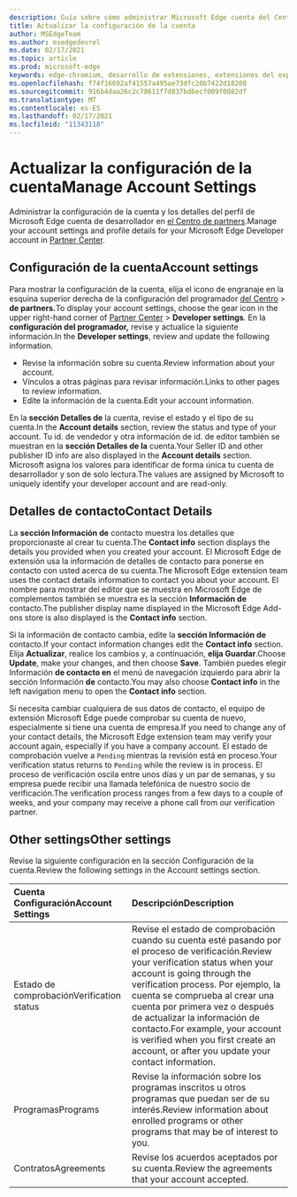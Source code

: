 ```yaml
---
description: Guía sobre cómo administrar Microsoft Edge cuenta del Centro de partners
title: Actualizar la configuración de la cuenta
author: MSEdgeTeam
ms.author: msedgedevrel
ms.date: 02/17/2021
ms.topic: article
ms.prod: microsoft-edge
keywords: edge-chromium, desarrollo de extensiones, extensiones del explorador, complementos, centro de partners, desarrollador
ms.openlocfilehash: f74f16692af41557a495ae73dfc20b7422d18208
ms.sourcegitcommit: 916b4daa26c2c78611f7d837bd6ecf009f0082df
ms.translationtype: MT
ms.contentlocale: es-ES
ms.lasthandoff: 02/17/2021
ms.locfileid: "11343118"
---
```

# <span data-ttu-id="14c51-104">Actualizar la configuración de la cuenta</span><span class="sxs-lookup"><span data-stu-id="14c51-104">Manage Account Settings</span></span>  

<span data-ttu-id="14c51-105">Administrar la configuración de la cuenta y los detalles del perfil de Microsoft Edge cuenta de desarrollador en [el Centro de partners][MicrosoftPartnerCenter].</span><span class="sxs-lookup"><span data-stu-id="14c51-105">Manage your account settings and profile details for your Microsoft Edge Developer account in [Partner Center][MicrosoftPartnerCenter].</span></span>  

## <span data-ttu-id="14c51-106">Configuración de la cuenta</span><span class="sxs-lookup"><span data-stu-id="14c51-106">Account settings</span></span>  

<span data-ttu-id="14c51-107">Para mostrar la configuración de la cuenta, elija el icono de engranaje en la esquina superior derecha de la configuración del programador [del Centro][MicrosoftPartnerCenter]  >  **de partners.**</span><span class="sxs-lookup"><span data-stu-id="14c51-107">To display your account settings, choose the gear icon in the upper right-hand corner of [Partner Center][MicrosoftPartnerCenter] > **Developer settings**.</span></span>  <span data-ttu-id="14c51-108">En la **configuración del programador,** revise y actualice la siguiente información.</span><span class="sxs-lookup"><span data-stu-id="14c51-108">In the **Developer settings**, review and update the following information.</span></span>  

*   <span data-ttu-id="14c51-109">Revise la información sobre su cuenta.</span><span class="sxs-lookup"><span data-stu-id="14c51-109">Review information about your account.</span></span>  
*   <span data-ttu-id="14c51-110">Vínculos a otras páginas para revisar información.</span><span class="sxs-lookup"><span data-stu-id="14c51-110">Links to other pages to review information.</span></span>  
*   <span data-ttu-id="14c51-111">Edite la información de la cuenta.</span><span class="sxs-lookup"><span data-stu-id="14c51-111">Edit your account information.</span></span>  
    
<span data-ttu-id="14c51-112">En la **sección Detalles de** la cuenta, revise el estado y el tipo de su cuenta.</span><span class="sxs-lookup"><span data-stu-id="14c51-112">In the **Account details** section, review the status and type of your account.</span></span>  <span data-ttu-id="14c51-113">Tu id. de vendedor y otra información de id. de editor también se muestran en la **sección Detalles de la** cuenta.</span><span class="sxs-lookup"><span data-stu-id="14c51-113">Your Seller ID and other publisher ID info are also displayed in the **Account details** section.</span></span>  <span data-ttu-id="14c51-114">Microsoft asigna los valores para identificar de forma única tu cuenta de desarrollador y son de solo lectura.</span><span class="sxs-lookup"><span data-stu-id="14c51-114">The values are assigned by Microsoft to uniquely identify your developer account and are read-only.</span></span>  

## <span data-ttu-id="14c51-115">Detalles de contacto</span><span class="sxs-lookup"><span data-stu-id="14c51-115">Contact Details</span></span>  

<span data-ttu-id="14c51-116">La **sección Información de** contacto muestra los detalles que proporcionaste al crear tu cuenta.</span><span class="sxs-lookup"><span data-stu-id="14c51-116">The **Contact info** section displays the details you provided when you created your account.</span></span>  <span data-ttu-id="14c51-117">El Microsoft Edge de extensión usa la información de detalles de contacto para ponerse en contacto con usted acerca de su cuenta.</span><span class="sxs-lookup"><span data-stu-id="14c51-117">The Microsoft Edge extension team uses the contact details information to contact you about your account.</span></span>  <span data-ttu-id="14c51-118">El nombre para mostrar del editor que se muestra en Microsoft Edge de complementos también se muestra es la sección **Información de** contacto.</span><span class="sxs-lookup"><span data-stu-id="14c51-118">The publisher display name displayed in the Microsoft Edge Add-ons store is also displayed is the **Contact info** section.</span></span>  
  
<span data-ttu-id="14c51-119">Si la información de contacto cambia, edite la **sección Información de** contacto.</span><span class="sxs-lookup"><span data-stu-id="14c51-119">If your contact information changes edit the **Contact info** section.</span></span>  <span data-ttu-id="14c51-120">Elija **Actualizar**, realice los cambios y, a continuación, **elija Guardar**.</span><span class="sxs-lookup"><span data-stu-id="14c51-120">Choose **Update**, make your changes, and then choose **Save**.</span></span>  <span data-ttu-id="14c51-121">También puedes elegir Información **de contacto en** el menú de navegación izquierdo para abrir la sección Información **de** contacto.</span><span class="sxs-lookup"><span data-stu-id="14c51-121">You may also choose **Contact info** in the left navigation menu to open the **Contact info** section.</span></span>  

<span data-ttu-id="14c51-122">Si necesita cambiar cualquiera de sus datos de contacto, el equipo de extensión Microsoft Edge puede comprobar su cuenta de nuevo, especialmente si tiene una cuenta de empresa.</span><span class="sxs-lookup"><span data-stu-id="14c51-122">If you need to change any of your contact details, the Microsoft Edge extension team may verify your account again, especially if you have a company account.</span></span>  <span data-ttu-id="14c51-123">El estado de comprobación vuelve a `Pending` mientras la revisión está en proceso.</span><span class="sxs-lookup"><span data-stu-id="14c51-123">Your verification status returns to `Pending` while the review is in process.</span></span>  <span data-ttu-id="14c51-124">El proceso de verificación oscila entre unos días y un par de semanas, y su empresa puede recibir una llamada telefónica de nuestro socio de verificación.</span><span class="sxs-lookup"><span data-stu-id="14c51-124">The verification process ranges from a few days to a couple of weeks, and your company may receive a phone call from our verification partner.</span></span>  

## <span data-ttu-id="14c51-125">Other settings</span><span class="sxs-lookup"><span data-stu-id="14c51-125">Other settings</span></span>  

<span data-ttu-id="14c51-126">Revise la siguiente configuración en la sección Configuración de la cuenta.</span><span class="sxs-lookup"><span data-stu-id="14c51-126">Review the following settings in the Account settings section.</span></span>  

| <span data-ttu-id="14c51-127">Cuenta Configuración</span><span class="sxs-lookup"><span data-stu-id="14c51-127">Account Settings</span></span> | <span data-ttu-id="14c51-128">Descripción</span><span class="sxs-lookup"><span data-stu-id="14c51-128">Description</span></span> |  
|:--- |:--- |  
| <span data-ttu-id="14c51-129">Estado de comprobación</span><span class="sxs-lookup"><span data-stu-id="14c51-129">Verification status</span></span> | <span data-ttu-id="14c51-130">Revise el estado de comprobación cuando su cuenta esté pasando por el proceso de verificación.</span><span class="sxs-lookup"><span data-stu-id="14c51-130">Review your verification status when your account is going through the verification process.</span></span>  <span data-ttu-id="14c51-131">Por ejemplo, la cuenta se comprueba al crear una cuenta por primera vez o después de actualizar la información de contacto.</span><span class="sxs-lookup"><span data-stu-id="14c51-131">For example, your account is verified when you first create an account, or after you update your contact information.</span></span>  |  
| <span data-ttu-id="14c51-132">Programas</span><span class="sxs-lookup"><span data-stu-id="14c51-132">Programs</span></span> | <span data-ttu-id="14c51-133">Revise la información sobre los programas inscritos u otros programas que puedan ser de su interés.</span><span class="sxs-lookup"><span data-stu-id="14c51-133">Review information about enrolled programs or other programs that may be of interest to you.</span></span>  
| <span data-ttu-id="14c51-134">Contratos</span><span class="sxs-lookup"><span data-stu-id="14c51-134">Agreements</span></span> | <span data-ttu-id="14c51-135">Revise los acuerdos aceptados por su cuenta.</span><span class="sxs-lookup"><span data-stu-id="14c51-135">Review the agreements that your account accepted.</span></span>  |  

<!-- links -->  

[MicrosoftPartnerCenter]: https://partner.microsoft.com/dashboard/microsoftedge/public/login?ref=dd "Centro de partners"  
